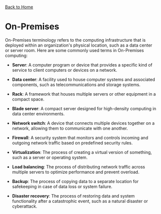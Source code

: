 [Back to Home](../README.md#terminology)
# On-Premises
On-Premises terminology refers to the computing
infrastructure that is deployed within an organization's 
physical location, such as a data center or server
room. Here are some commonly used terms in 
On-Premises computing:

- **Server**: A computer program or device that 
provides a specific kind of service to client
computers or devices on a network.

- **Data center**: A facility used to house computer
systems and associated components, such as
telecommunications and storage systems.

- **Rack**: A framework that houses multiple servers
or other equipment in a compact space.

- **Blade server**: A compact server designed for 
high-density computing in data center environments.

- **Network switch**: A device that connects multiple 
devices together on a network, allowing them 
to communicate with one another.

- **Firewall**: A security system that monitors 
and controls incoming and outgoing network 
traffic based on predefined security rules.

- **Virtualization**: The process of creating a 
virtual version of something, such as a 
server or operating system.

- **Load balancing**: The process of distributing
network traffic across multiple servers to 
optimize performance and prevent overload.

- **Backup**: The process of copying data to a separate
location for safekeeping in case of data 
loss or system failure.

- **Disaster recovery**: The process of restoring data 
and system functionality after a catastrophic event,
such as a natural disaster or cyberattack.